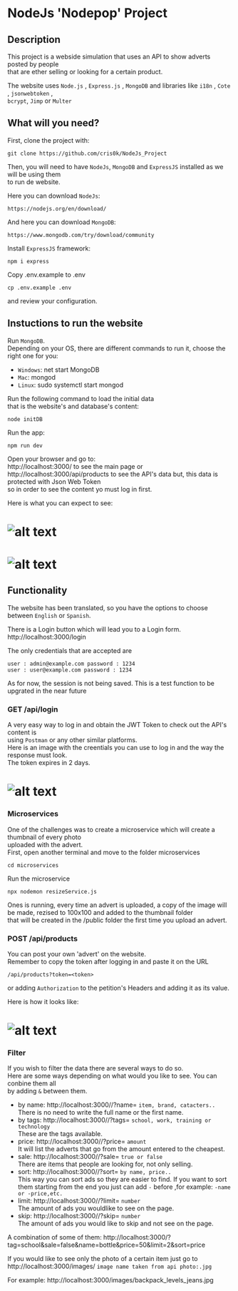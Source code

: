 # NodeJs 'Nodepop' Project

## Description

This project is a webside simulation that uses an API to show adverts posted by people\
that are ether selling or looking for a certain product.

The website uses `Node.js` , `Express.js` , `MongoDB` and libraries like `i18n` , `Cote` , `jsonwebtoken` ,\
`bcrypt`, `Jimp` or `Multer`

## What will you need?

First, clone the project with:

```
git clone https://github.com/cris0k/NodeJs_Project
```
Then, you will need to have `NodeJs`, `MongoDB` and `ExpressJS` installed as we will be using them\
to run de website.

Here you can download `NodeJs`:

```
https://nodejs.org/en/download/
```
And here you can download `MongoDB`:

```
https://www.mongodb.com/try/download/community
```
Install  `ExpressJS` framework:
```
npm i express
```
Copy .env.example to .env

```
cp .env.example .env
```
and review your configuration.

## Instuctions to run the website

Run `MongoDB`.\
Depending on your OS, there are different commands to run it, choose the right one for you:

- `Windows`: net start MongoDB
- `Mac`: mongod
- `Linux`: sudo systemctl start mongod

Run the following command to load the initial data \
that is the website's and database's content:
```
node initDB
```
Run the app:
```
npm run dev
```
Open your browser and go to:\
http://localhost:3000/  to see the main page or\
http://localhost:3000/api/products to see the API's data but,
this data is protected with Json Web Token\
so in order to
see the content yo must log in first.

Here is what you can expect to see:
# ![alt text](https://github.com/cris0k/NodeJs_Project/blob/main/public/images/Screenshot-exmple-mainpage.png)
# ![alt text](https://github.com/cris0k/NodeJs_Project/blob/main/public/images/Screenshot_apidata.png)

## Functionality

The website has been translated, so you have the options to choose between `English` or `Spanish`.

There is a Login button which will lead you to a Login form.\
http://localhost:3000/login

The only credentials that are accepted are 
```
user : admin@example.com password : 1234
user : user@example.com password : 1234
```
As for now, the session is not being saved. This is a test function to be upgrated in the near future
### GET /api/login
A very easy way to log in and obtain the JWT Token to check out the API's content is\
using `Postman` or any other similar platforms.\
Here is an image with the creentials you can use to log in and the way the response must look.\
The token expires in 2 days.
# ![alt text](https://github.com/cris0k/NodeJs_Project/blob/main/public/images/Screenshot-example-login.png)

### Microservices

One of the challenges was to create a microservice which will create a thumbnail of every photo\
uploaded with the advert.\
First, open another terminal and move to the folder microservices
```
cd microservices
```
Run the microservice 
```
npx nodemon resizeService.js
```
Ones is running, every time an advert is uploaded, a copy of the image will be made, rezised to 100x100 and added to the thumbnail folder\
that will be created in the /public folder the first time you upload an advert.

### POST /api/products

You can post your own 'advert' on the website.\
Remember to copy the token after logging in and paste it on the URL
```
/api/products?token=<token>
```

or adding `Authorization` to the petition's Headers and adding it as its value.

Here is how it looks like:
# ![alt text](https://github.com/cris0k/NodeJs_Project/blob/main/public/images/Screenshot-exmple-post.png)

### Filter

If you wish to filter the data there are several ways to do so.\
Here are some ways depending on what would you like to see. You can conbine them all\
by adding `&` between them.
- by name: http://localhost:3000//?name= `item, brand, catacters..` \
There is no need to write the full name or the first name.
- by tags: http://localhost:3000//?tags= `school, work, training or technology`\
These are the tags available.
- price: http://localhost:3000//?price= `amount`\
It will list the adverts that go from the amount entered to the cheapest.
- sale: http://localhost:3000//?sale= `true or false`\
There are items that people are looking for, not only selling.
- sort: http://localhost:3000//?sort= `by name, price..`\
This way you can sort ads so they are easier to find. If you want to sort them starting from the end you just can add `-` before ,for example: `-name or -price,etc.`
- limit: http://localhost:3000//?limit= `number`\
The amount of ads you wouldlike to see on the page.
- skip: http://localhost:3000//?skip= `number`\
The amount of ads you would like to skip and not see on the page.

A combination of some of them:
http://localhost:3000/?tag=school&sale=false&name=bottle&price=50&limit=2&sort=price

If you would like to see only the photo of a certain item just go to\
http://localhost:3000/images/ `image name taken from api photo:.jpg`

For example: http://localhost:3000/images/backpack_levels_jeans.jpg